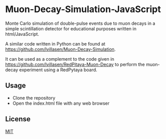 # Muon-Decay-Simulation-JavaScript

Monte Carlo simulation of double-pulse events due to muon decays in a simple scintillation detector for educational purposes written in html/JavaScript.

A similar code written in Python can be found at https://github.com/lvillasen/Muon-Decay-Simulation.

It can be used as a complement to the code given in https://github.com/lvillasen/RedPitaya-Muon-Decay to perform the muon-decay experiment using a RedPytaya board.

## Usage

- Clone the repository
- Open the index.html file with any web browser


## License

[MIT](LICENSE)
